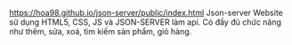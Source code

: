 https://hoa98.github.io/json-server/public/index.html
Json-server
Website sử dụng HTML5, CSS, JS và JSON-SERVER làm api. Có đầy đủ chức năng như thêm, sửa, xoá, tìm kiếm sản phẩm, giỏ hàng.
